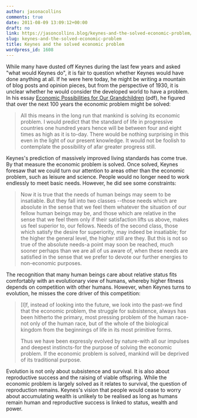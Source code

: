 ```yaml
---
author: jasonacollins
comments: true
date: 2011-08-09 13:09:12+00:00
draft: no
link: https://jasoncollins.blog/keynes-and-the-solved-economic-problem/
slug: keynes-and-the-solved-economic-problem
title: Keynes and the solved economic problem
wordpress_id: 1608
---
```


While many have dusted off Keynes during the last few years and asked "what would Keynes do", it is fair to question whether Keynes would have done anything at all. If he were here today, he might be writing a mountain of blog posts and opinion pieces, but from the perspective of 1930, it is unclear whether he would consider the developed world to have a problem. In his essay [Economic Possibilities for Our Grandchildren](http://www.econ.yale.edu/smith/econ116a/keynes1.pdf) (pdf), he figured that over the next 100 years the economic problem might be solved:


<blockquote>All this means in the long run that mankind is solving its economic problem. I would predict that the standard of life in progressive countries one hundred years hence will be between four and eight times as high as it is to-day. There would be nothing surprising in this even in the light of our present knowledge. It would not be foolish to contemplate the possibility of afar greater progress still.</blockquote>


Keynes's prediction of massively improved living standards has come true. By that measure the economic problem is solved. Once solved, Keynes foresaw that we could turn our attention to areas other than the economic problem, such as leisure and science. People would no longer need to work endlessly to meet basic needs. However, he did see some constraints:


<blockquote>Now it is true that the needs of human beings may seem to be insatiable. But they fall into two classes --those needs which are absolute in the sense that we feel them whatever the situation of our fellow human beings may be, and those which are relative in the sense that we feel them only if their satisfaction lifts us above, makes us feel superior to, our fellows. Needs of the second class, those which satisfy the desire for superiority, may indeed be insatiable; for the higher the general level, the higher still are they. But this is not so true of the absolute needs-a point may soon be reached, much sooner perhaps than we are all of us aware of, when these needs are satisfied in the sense that we prefer to devote our further energies to non-economic purposes.</blockquote>


The recognition that many human beings care about relative status fits comfortably with an evolutionary view of humans, whereby higher fitness depends on competition with other humans. However, when Keynes turns to evolution, he misses the core driver of this competition:


<blockquote>[I]f, instead of looking into the future, we look into the past-we find that the economic problem, the struggle for subsistence, always has been hitherto the primary, most pressing problem of the human race-not only of the human race, but of the whole of the biological kingdom from the beginnings of life in its most primitive forms.

Thus we have been expressly evolved by nature-with all our impulses and deepest instincts-for the purpose of solving the economic problem. If the economic problem is solved, mankind will be deprived of its traditional purpose.</blockquote>


Evolution is not only about subsistence and survival. It is also about reproductive success and the raising of viable offspring. While the economic problem is largely solved as it relates to survival, the question of reproduction remains. Keynes's vision that people would cease to worry about accumulating wealth is unlikely to be realised as long as humans remain human and reproductive success is linked to status, wealth and power.
